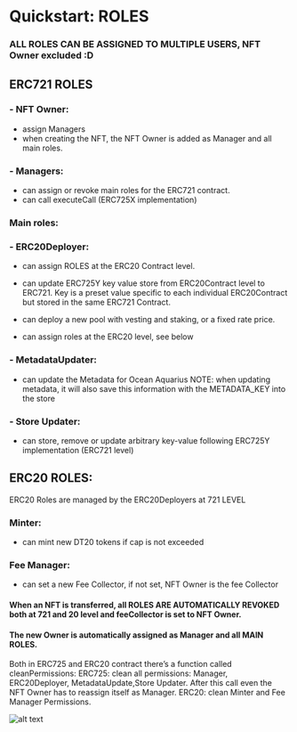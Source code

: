 # Quickstart: ROLES

### ALL ROLES CAN BE ASSIGNED TO MULTIPLE USERS, NFT Owner excluded :D

## ERC721 ROLES


### - NFT Owner: 
   - assign Managers
- when creating the NFT, the NFT Owner is added as Manager and all main roles.

### - Managers:
- can assign or revoke main roles for the ERC721 contract.
- can call executeCall (ERC725X implementation) 

### Main roles:

### - ERC20Deployer:

   - can assign ROLES at the ERC20 Contract level.

   - can update ERC725Y key value store from ERC20Contract level to ERC721. Key is a preset value specific to each individual ERC20Contract but stored in the same ERC721 Contract.

   - can deploy a new pool with vesting and staking, or a fixed rate price.

   - can assign roles at the ERC20 level, see below

### - MetadataUpdater:

   - can update the Metadata for Ocean Aquarius
  NOTE: when updating metadata, it will also save this information with the METADATA_KEY into the store

### - Store Updater:

   - can store, remove or update arbitrary key-value following ERC725Y implementation (ERC721 level)






## ERC20 ROLES:

ERC20 Roles are managed by the ERC20Deployers at 721 LEVEL

### Minter: 
   - can mint new DT20 tokens if cap is not exceeded

### Fee Manager: 
   - can set a new Fee Collector, if not set, NFT Owner is the fee Collector



#### When an NFT is transferred, all ROLES ARE AUTOMATICALLY REVOKED both at 721 and 20 level and feeCollector is set to NFT Owner.
#### The new Owner is automatically assigned as Manager and all MAIN ROLES. 



Both in ERC725 and ERC20 contract there’s a function called cleanPermissions:
ERC725: clean all permissions: Manager, ERC20Deployer, MetadataUpdate,Store Updater. After this call even the NFT Owner has to reassign itself as Manager.
ERC20: clean Minter and Fee Manager Permissions. 


![alt text](https://github.com/oceanprotocol/contracts/blob/feature/1SS/V4Roles.jpg?raw=true)